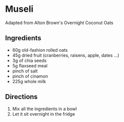 # Museli

Adapted from Alton Brown's Overnight Coconut Oats

## Ingredients
* 60g old-fashion rolled oats
* 45g dried fruit (cranberries, raisens, apple, dates ...)
* 3g of chia seeds
* 5g flaxseed meal
* pinch of salt
* pinch of cinamon
* 225g whole milk

## Directions
 1. Mix all the ingredients in a bowl
 2. Let it sit overnight in the fridge
